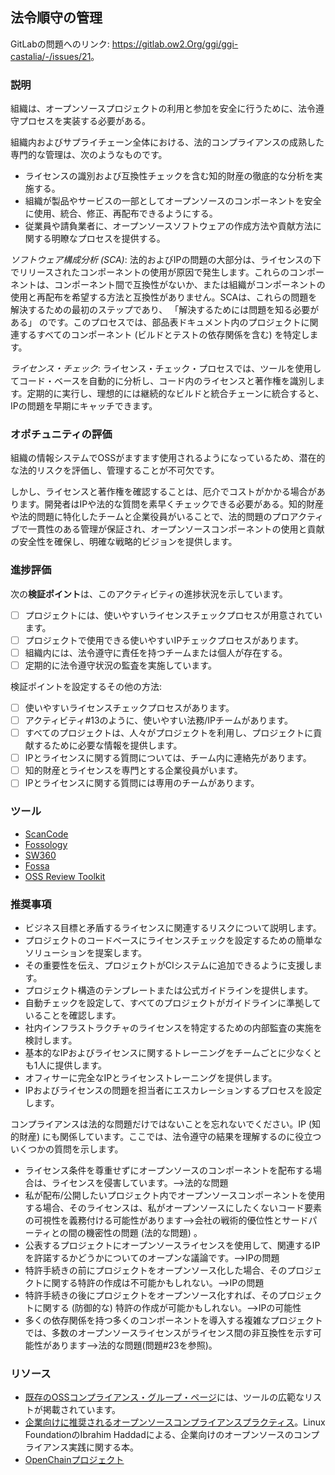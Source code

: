 ## 法令順守の管理

GitLabの問題へのリンク: <https://gitlab.ow2.Org/ggi/ggi-castalia/-/issues/21>。

### 説明

組織は、オープンソースプロジェクトの利用と参加を安全に行うために、法令遵守プロセスを実装する必要がある。

組織内およびサプライチェーン全体における、法的コンプライアンスの成熟した専門的な管理は、次のようなものです。
* ライセンスの識別および互換性チェックを含む知的財産の徹底的な分析を実施する。
* 組織が製品やサービスの一部としてオープンソースのコンポーネントを安全に使用、統合、修正、再配布できるようにする。
* 従業員や請負業者に、オープンソースソフトウェアの作成方法や貢献方法に関する明瞭なプロセスを提供する。

_ソフトウェア構成分析 (SCA)_: 法的およびIPの問題の大部分は、ライセンスの下でリリースされたコンポーネントの使用が原因で発生します。これらのコンポーネントは、コンポーネント間で互換性がないか、または組織がコンポーネントの使用と再配布を希望する方法と互換性がありません。SCAは、これらの問題を解決するための最初のステップであり、 「解決するためには問題を知る必要がある」 のです。このプロセスでは、部品表ドキュメント内のプロジェクトに関連するすべてのコンポーネント (ビルドとテストの依存関係を含む) を特定します。

_ライセンス・チェック_: ライセンス・チェック・プロセスでは、ツールを使用してコード・ベースを自動的に分析し、コード内のライセンスと著作権を識別します。定期的に実行し、理想的には継続的なビルドと統合チェーンに統合すると、IPの問題を早期にキャッチできます。

### オポチュニティの評価

組織の情報システムでOSSがますます使用されるようになっているため、潜在的な法的リスクを評価し、管理することが不可欠です。

しかし、ライセンスと著作権を確認することは、厄介でコストがかかる場合があります。開発者はIPや法的な質問を素早くチェックできる必要がある。知的財産や法的問題に特化したチームと企業役員がいることで、法的問題のプロアクティブで一貫性のある管理が保証され、オープンソースコンポーネントの使用と貢献の安全性を確保し、明確な戦略的ビジョンを提供します。

### 進捗評価

次の**検証ポイント**は、このアクティビティの進捗状況を示しています。
- [ ] プロジェクトには、使いやすいライセンスチェックプロセスが用意されています。
- [ ] プロジェクトで使用できる使いやすいIPチェックプロセスがあります。
- [ ] 組織内には、法令遵守に責任を持つチームまたは個人が存在する。
- [ ] 定期的に法令遵守状況の監査を実施しています。

検証ポイントを設定するその他の方法:
- [ ] 使いやすいライセンスチェックプロセスがあります。
- [ ] アクティビティ#13のように、使いやすい法務/IPチームがあります。
- [ ] すべてのプロジェクトは、人々がプロジェクトを利用し、プロジェクトに貢献するために必要な情報を提供します。
- [ ] IPとライセンスに関する質問については、チーム内に連絡先があります。
- [ ] 知的財産とライセンスを専門とする企業役員がいます。
- [ ] IPとライセンスに関する質問には専用のチームがあります。

### ツール

* [ScanCode](https://scancode-toolkit.readthedocs.io)
* [Fossology](https://www.fossology.org/)
* [SW360](https://www.eclipse.org/sw360/)
* [Fossa](https://github.com/fossas/fossa-cli)
* [OSS Review Toolkit](https://oss-review-toolkit.org)

### 推奨事項

* ビジネス目標と矛盾するライセンスに関連するリスクについて説明します。
* プロジェクトのコードベースにライセンスチェックを設定するための簡単なソリューションを提案します。
* その重要性を伝え、プロジェクトがCIシステムに追加できるように支援します。
* プロジェクト構造のテンプレートまたは公式ガイドラインを提供します。
* 自動チェックを設定して、すべてのプロジェクトがガイドラインに準拠していることを確認します。
* 社内インフラストラクチャのライセンスを特定するための内部監査の実施を検討します。
* 基本的なIPおよびライセンスに関するトレーニングをチームごとに少なくとも1人に提供します。
* オフィサーに完全なIPとライセンストレーニングを提供します。
* IPおよびライセンスの問題を担当者にエスカレーションするプロセスを設定します。

コンプライアンスは法的な問題だけではないことを忘れないでください。IP (知的財産) にも関係しています。ここでは、法令遵守の結果を理解するのに役立ついくつかの質問を示します。

* ライセンス条件を尊重せずにオープンソースのコンポーネントを配布する場合は、ライセンスを侵害しています。-->法的な問題
* 私が配布/公開したいプロジェクト内でオープンソースコンポーネントを使用する場合、そのライセンスは、私がオープンソースにしたくないコード要素の可視性を義務付ける可能性があります-->会社の戦術的優位性とサードパーティとの間の機密性の問題 (法的な問題) 。
* 公表するプロジェクトにオープンソースライセンスを使用して、関連するIPを許諾するかどうかについてのオープンな議論です。-->IPの問題
* 特許手続きの前にプロジェクトをオープンソース化した場合、そのプロジェクトに関する特許の作成は不可能かもしれない。-->IPの問題
* 特許手続きの後にプロジェクトをオープンソース化すれば、そのプロジェクトに関する (防御的な) 特許の作成が可能かもしれない。-->IPの可能性
* 多くの依存関係を持つ多くのコンポーネントを導入する複雑なプロジェクトでは、多数のオープンソースライセンスがライセンス間の非互換性を示す可能性があります-->法的な問題(問題#23を参照)。

### リソース

* [既存のOSSコンプライアンス・グループ・ページ](https://oss-compliance-tooling.org/Tooling-Landscape/OSS-Based-licence-Compliance-Tools/)には、ツールの広範なリストが掲載されています。
* [企業向けに推奨されるオープンソースコンプライアンスプラクティス](https://www.ibrahimatlinux.com/wp-content/uploads/2022/01/recommended-oss-compliance-practices.pdf)。Linux FoundationのIbrahim Haddadによる、企業向けのオープンソースのコンプライアンス実践に関する本。
* [OpenChainプロジェクト](https://www.openchainproject.org/)
